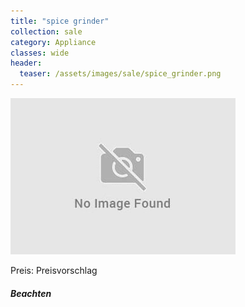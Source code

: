 ```yaml
---
title: "spice grinder"
collection: sale
category: Appliance
classes: wide
header: 
  teaser: /assets/images/sale/spice_grinder.png
---
```




<img src="/assets/images/sale/spice_grinder.png" alt="spice grinder">

Preis: Preisvorschlag

##### Beachten
